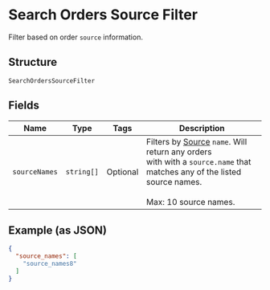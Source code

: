 
# Search Orders Source Filter

Filter based on order `source` information.

## Structure

`SearchOrdersSourceFilter`

## Fields

| Name | Type | Tags | Description |
|  --- | --- | --- | --- |
| `sourceNames` | `string[]` | Optional | Filters by [Source](/doc/models/order-source.md) `name`. Will return any orders<br>with with a `source.name` that matches any of the listed source names.<br><br>Max: 10 source names. |

## Example (as JSON)

```json
{
  "source_names": [
    "source_names8"
  ]
}
```


